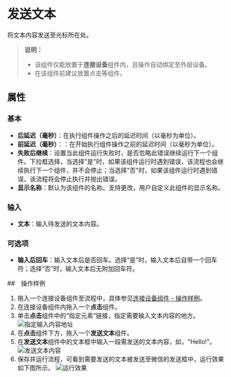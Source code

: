 # 发送文本
将文本内容发送至光标所在处。
>**说明：**
> - 该组件仅能放置于**连接设备**组件内，且操作自动绑定至外层设备。
> - 在该组件前建议放置点击等组件。

## 属性

### 基本
- **后延迟（毫秒）**：在执行组件操作之后的延迟时间（以毫秒为单位）。
- **前延迟（毫秒）**：：在开始执行组件操作之前的延迟时间（以毫秒为单位）。
- **失败后继续**：设置当此组件运行失败时，是否忽略此错误继续运行下一个组件。下拉框选择，当选择"是"时，如果该组件运行时遇到错误，该流程也会继续执行下一个组件，并不会停止；当选择"否"时，如果该组件运行时遇到错误，该流程将会停止执行并抛出错误。
- **显示名称**：默认为该组件的名称。支持更改，用户自定义此组件的显示名称。

### 输入
- **文本**：输入待发送的文本内容。

### 可选项
- **输入后回车**：输入文本后是否回车。选择“是”时，输入文本后自带一个回车符；选择“否”时，输入文本后无附加回车符。

##　操作样例
1. 拖入一个连接设备组件至流程中，具体参见[连接设备组件 - 操作样例](./MobileConnect.md)。
2. 在连接设备组件内拖入一个**点击**组件。
3. 单击**点击**组件中的“指定元素”链接，指定需要输入文本内容的地方。
   ![指定输入内容地址](https://docimages.blob.core.chinacloudapi.cn/images/Activities/settingsendtext20201223.png)
4. 在**点击**组件下方，拖入一个**发送文本**组件。
5. 在**发送文本**组件中的文本框中输入一段需发送的文本内容，如，"Hello!"。   
   ![发送文本内容](https://docimages.blob.core.chinacloudapi.cn/images/Activities/sendtextflow20201223.png)
6. 保存并运行流程，可看到需要发送的文本被发送至微信的发送框中，运行效果如下图所示。
![运行效果](https://docimages.blob.core.chinacloudapi.cn/images/Activities/showsendtext20201223.png)